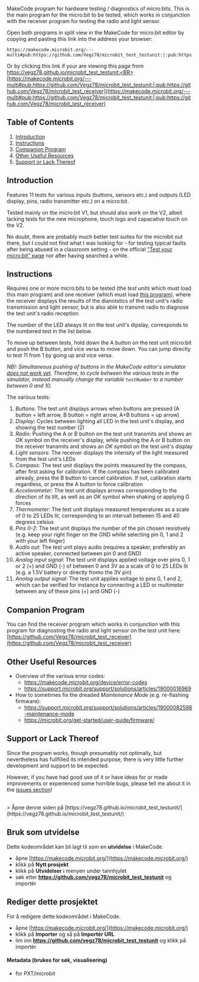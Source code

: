 MakeCode program for hardware testing / diagnostics of micro:bits. This is the main program for the micro:bit to be tested, which works in conjunction with the receiver program for testing the radio and light sensor.

Open both programs in split view in the MakeCode for micro:bit editor by copying and pasting this link into the address your browser:
```
https://makecode.microbit.org/---multi#pub:https://github.com/Vegz78/microbit_test_testunit:|:pub:https://github.com/Vegz78/microbit_test_receiver
```
Or by clicking this link if your are viewing this page from https://vegz78.github.io/microbit_test_testunit:<BR>
[https://makecode.microbit.org/---multi#pub:https://github.com/Vegz78/microbit_test_testunit:|:pub:https://github.com/Vegz78/microbit_test_receiver](https://makecode.microbit.org/---multi#pub:https://github.com/Vegz78/microbit_test_testunit:|:pub:https://github.com/Vegz78/microbit_test_receiver)

## Table of Contents
1. [Introduction](#introduction)
2. [Instructions](#instructions)
3. [Companion Program](#companion-program)
4. [Other Useful Resources](#other-useful-resources)
5. [Support or Lack Thereof](#support-or-lack-thereof)

## Introduction
Features 11 tests for various inputs (buttons, sensors etc.) and outputs (LED display, pins, radio transmitter etc.) on a micro:bit.

Tested mainly on the micro:bit V1, but should also work on the V2, albeit lacking tests for the new microphone, touch logo and capacative touch on the V2.

No doubt, there are probably much better test suites for the microbit out there, but I could not find what I was looking for - for testing typical faults after being abused in a classroom setting - on the official ["Test your micro:bit" page](https://support.microbit.org/support/solutions/articles/19000029924-testing-your-micro-bit) nor after having searched a while.

## Instructions
Requires one or more micro:bits to be tested (the _test units_ which must load this main program) and one receiver (which must load [this program](https://github.com/Vegz78/microbit_test_receiver)), where the receiver displays the results of the dianotstics of the test unit's radio transmission and light sensor, but is also able to transmit radio to diagnose the test unit's radio reception.

The number of the LED always lit on the test unit's dipslay, corresponds to the numbered test in the list below.

To move up between tests, hold down the A button on the test unit micro:bit and push the B button, and vice versa to move down. You can jump directly to test 11 from 1 by going up and vice versa.

_NB!: Simultaneous pushing of buttons in the MakeCode editor's simulator [does not work yet](https://forum.makecode.com/t/2-questions-moving-multiple-blocks-in-editor-and-micro-bit-simulator-keyboard-control/31389?u=vegz78). Therefore, to cycle between the various tests in the simulator, instead manually change the variable `testNumber` to a number between 0 and 10._

The various tests:
1. _Buttons_: The test unit displays arrows when buttons are pressed (A button = left arrow, B button = right arrow, A+B buttons = up arrow)
2. _Display_: Cycles between lighting all LED in the test unit's display, and showing the test number (2)
3. _Radio_: Pushing the A or B button on the test unit transmits and shows an _OK_ symbol on the receiver's display, while pushing the A or B button on the receiver transmits and shows an _OK_ symbol on the test unit's display
4. _Light sensors_: The receiver displays the intensity of the light measured from the test unit's LEDs
5. _Compass_: The test unit displays the points measured by the compass, after first asking for calibration. If the compass has been calibrated already, press the B button to cancel calibration. If not, calibration starts regardless, or press the A button to force calibration
6. _Accelerometer_: The test unit displays arrows corresponding to the direction of its tilt, as well as an _OK_ symbol when shaking or applying G forces
7. _Thermometer_: The test unit displays measured temperatures as a scale of 0 to 25 LEDs lit, corresponding to an intervall between 15 and 40 degress celsius
8. _Pins 0-2_: The test unit displays the number of the pin chosen resistively (e.g. keep your right finger on the GND whilie selecting pin 0, 1 and 2 with your left finger)
9. _Audio out_: The test unit plays audio (requires a speaker, preferably an active speaker, connected between pin 0 and GND)
10. _Analog input signal_: The test unit displays applied voltage over pins 0, 1 or 2 (+) and GND (-) of between 0 and 3V as a scale of 0 to 25 LEDs lit (e.g. a 1.5V battery or directly fromo the 3V pin)
11. _Anolog output signal_: The test unit applies voltage to pins 0, 1 and 2, which can be verified for instance by connecting a LED or multimeter between any of these pins (+) and GND (-)

## Companion Program
You can find the receiver program which works in conjunction with this program for diagnosting the radio and light sensor on the test unit here:<BR>
[https://github.com/Vegz78/microbit_test_receiver](https://github.com/Vegz78/microbit_test_receiver)

## Other Useful Resources
- Overview of the various error codes:
  - https://makecode.microbit.org/device/error-codes
  - https://support.microbit.org/support/solutions/articles/19000016969
- How to sometimes fix the dreaded _Maintenance Mode_ (e.g. re-flashing firmware):
  - https://support.microbit.org/support/solutions/articles/19000082598-maintenance-mode
  - https://microbit.org/get-started/user-guide/firmware/  

## Support or Lack Thereof
Since the program works, though presumably not optimally, but nevertheless has fullfilled its intended purpose, there is very little further development and support to be expected.

However, if you have had good use of it or have ideas for or made improvements or experienced some horrible bugs, please tell me about it in the [issues section](https://github.com/Vegz78/microbit_test_testunit/issues)!
<BR>

<BR>
> Åpne denne siden på [https://vegz78.github.io/microbit_test_testunit/](https://vegz78.github.io/microbit_test_testunit/)

## Bruk som utvidelse

Dette kodeområdet kan bli lagt til som en **utvidelse** i MakeCode.

* åpne [https://makecode.microbit.org/](https://makecode.microbit.org/)
* klikk på **Nytt prosjekt**
* klikk på **Utvidelser** i menyen under tannhjulet
* søk etter **https://github.com/vegz78/microbit_test_testunit** og importér

## Rediger dette prosjektet

For å redigere dette kodeområdet i MakeCode.

* åpne [https://makecode.microbit.org/](https://makecode.microbit.org/)
* klikk på **Importer** og så på **Importér URL**
* lim inn **https://github.com/vegz78/microbit_test_testunit** og klikk på importér

#### Metadata (brukes for søk, visualisering)

* for PXT/microbit
<script src="https://makecode.com/gh-pages-embed.js"></script><script>makeCodeRender("{{ site.makecode.home_url }}", "{{ site.github.owner_name }}/{{ site.github.repository_name }}");</script>
